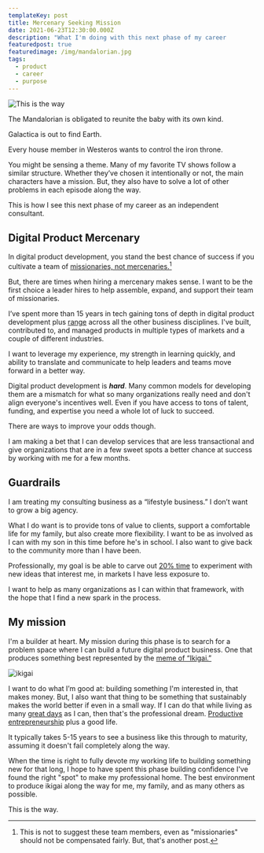 ```yaml
---
templateKey: post
title: Mercenary Seeking Mission
date: 2021-06-23T12:30:00.000Z
description: "What I'm doing with this next phase of my career          "
featuredpost: true
featuredimage: /img/mandalorian.jpg
tags:
  - product
  - career
  - purpose
---
```

![This is the way](/img/mandalorian.jpg "The Mandalorian")

The Mandalorian is obligated to reunite the baby with its own kind.

Galactica is out to find Earth.

Every house member in Westeros wants to control the iron throne.

You might be sensing a theme. Many of my favorite TV shows follow a similar structure. Whether they’ve chosen it intentionally or not, the main characters have a mission. But, they also have to solve a lot of other problems in each episode along the way.

This is how I see this next phase of my career as an independent consultant.

## Digital Product Mercenary

In digital product development, you stand the best chance of success if you cultivate a team of [missionaries, not mercenaries.](https://svpg.com/missionaries-vs-mercenaries/)[^1]

[^1]: This is not to suggest these team members, even as "missionaries" should not be compensated fairly. But, that's another post.

But, there are times when hiring a mercenary makes sense. I want to be the first choice a leader hires to help assemble, expand, and support their team of missionaries.

I’ve spent more than 15 years in tech gaining tons of depth in digital product development plus [range](https://www.amazon.com/Range-Generalists-Triumph-Specialized-World/dp/0735214484) across all the other business disciplines. I've built, contributed to, and managed products in multiple types of markets and a couple of different industries. 

I want to leverage my experience, my strength in learning quickly, and ability to translate and communicate to help leaders and teams move forward in a better way.

Digital product development is ***hard***. Many common models for developing them are a mismatch for what so many organizations really need and don't align everyone's incentives well. Even if you have access to tons of talent, funding, and expertise you need a whole lot of luck to succeed.

There are ways to improve your odds though.

I am making a bet that I can develop services that are less transactional and give organizations that are in a few sweet spots a better chance at success by working with me for a few months.

## Guardrails

I am treating my consulting business as a “lifestyle business.” I don’t want to grow a big agency.

What I do want is to provide tons of value to clients, support a comfortable life for my family, but also create more flexibility. I want to be as involved as I can with my son in this time before he's in school. I also want to give back to the community more than I have been.

Professionally, my goal is be able to carve out [20% time](https://en.wikipedia.org/wiki/20%25_Project) to experiment with new ideas that interest me, in markets I have less exposure to.

I want to help as many organizations as I can within that framework, with the hope that I find a new spark in the process.

## My mission

I'm a builder at heart. My mission during this phase is to search for a problem space where I can build a future digital product business. One that produces something best represented by the [meme of “Ikigai.”](https://theviewinside.me/what-is-your-ikigai/)

![ikigai](/img/ikigai.png "Ikigai")

I want to do what I’m good at: building something I'm interested in, that makes money. But, I also want that thing to be something that sustainably makes the world better if even in a small way. If I can do that while living as many [great days](/core-values) as I can, then that's the professional dream. [Productive entrepreneurship](https://hbr.org/2017/06/is-america-encouraging-the-wrong-kind-of-entrepreneurship) plus a good life.

It typically takes 5-15 years to see a business like this through to maturity, assuming it doesn't fail completely along the way.

When the time is right to fully devote my working life to building something new for that long, I hope to have spent this phase building confidence I've found the right "spot" to make my professional home. The best environment to produce ikigai along the way for me, my family, and as many others as possible.

This is the way.